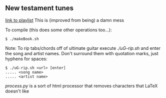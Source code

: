 New testament tunes
-------------------

[link to
playlist](https://open.spotify.com/playlist/5fJqZf0OwtCaEy8PKwoJCI?si=4451213ac38a4384)
This is (improved from being) a damn mess

To compile (this does some other operations too...):

    $ ./makeBook.sh

Note:
To rip tabs/chords off of ultimate guitar execute *./uG-rip.sh* and enter the
song and artist names. Don't surround them with quotation marks, just hyphens
for spaces:

    $ ./uG-rip.sh <url> [enter]
    ..... <song name>
    ..... <artist name>

*process.py* is a sort of html processor that removes characters that LaTeX
doesn't like


